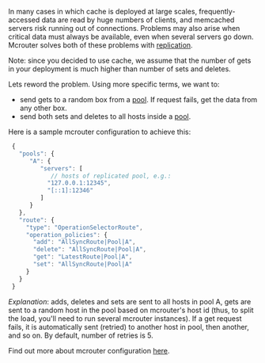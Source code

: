 In many cases in which cache is deployed at large scales, frequently-accessed data are read by huge numbers of clients, and memcached servers risk running out of connections. Problems may also arise when critical data must always be available, even when several servers go down. Mcrouter solves both of these problems with [replication](http://en.wikipedia.org/wiki/Replication_(computing)).

Note: since you decided to use cache, we assume that the number of gets in your deployment is much higher than number of sets and deletes.

Lets reword the problem. Using more specific terms, we want to:
* send gets to a random box from a [pool](Pools). If request fails, get the data from any other box.
* send both sets and deletes to all hosts inside a [pool](Pools).

Here is a sample mcrouter configuration to achieve this:

```JavaScript
 {
   "pools": {
      "A": {
         "servers": [
            // hosts of replicated pool, e.g.:
           "127.0.0.1:12345",
           "[::1]:12346"
         ]
      }
   },
   "route": {
     "type": "OperationSelectorRoute",
     "operation_policies": {
       "add": "AllSyncRoute|Pool|A",
       "delete": "AllSyncRoute|Pool|A",
       "get": "LatestRoute|Pool|A",
       "set": "AllSyncRoute|Pool|A"
     }
   }
 }
```

_Explanation_: adds, deletes and sets are sent to all hosts in pool A, gets are sent to a random host in the pool based on mcrouter's host id (thus, to split the load, you'll need to run several mcrouter instances). If a get request fails, it is automatically sent (retried) to another host in pool, then another, and so on. By default, number of retries is 5.

Find out more about mcrouter configuration [here](Configuration).